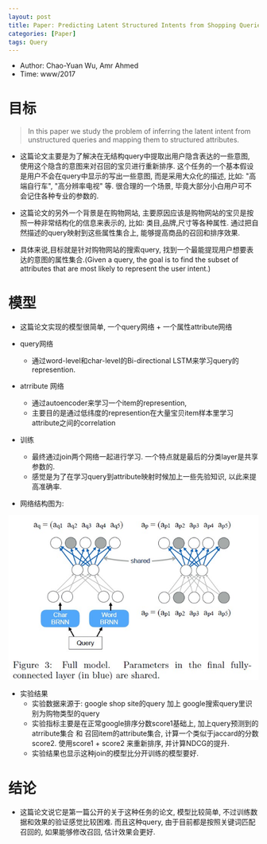 ```yaml
---
layout: post
title: Paper: Predicting Latent Structured Intents from Shopping Queries
categories: [Paper]
tags: Query
---
```




* Author: Chao-Yuan Wu, Amr Ahmed
* Time: www/2017

# 目标

> In this paper we study the problem of inferring the latent intent from unstructured queries and mapping them to structured attributes.

* 这篇论文主要是为了解决在无结构query中提取出用户隐含表达的一些意图, 使用这个隐含的意图来对召回的宝贝进行重新排序. 这个任务的一个基本假设是用户不会在query中显示的写出一些意图, 而是采用大众化的描述, 比如: "高端自行车", "高分辨率电视" 等.  很合理的一个场景, 毕竟大部分小白用户可不会记住各种专业的参数的.

* 这篇论文的另外一个背景是在购物网站, 主要原因应该是购物网站的宝贝是按照一种非常结构化的信息来表示的, 比如: 类目,品牌,尺寸等各种属性. 通过把自然描述的query映射到这些属性集合上, 能够提高商品的召回和排序效果.

* 具体来说,目标就是针对购物网站的搜索query, 找到一个最能提现用户想要表达的意图的属性集合.(Given a query, the goal is to find the subset of attributes that are most likely to represent the user intent.)

# 模型

* 这篇论文实现的模型很简单, 一个query网络 + 一个属性attribute网络

* query网络
    - 通过word-level和char-level的Bi-directional LSTM来学习query的represention.
    
* atrribute 网络
    - 通过autoencoder来学习一个item的represention, 
    - 主要目的是通过低纬度的represention在大量宝贝item样本里学习attribute之间的correlation
    
* 训练
    - 最终通过join两个网络一起进行学习. 一个特点就是最后的分类layer是共享参数的.
    - 感觉是为了在学习query到attribute映射时候加上一些先验知识, 以此来提高准确率.

* 网络结构图为:
 <img src='../../images/prediction_latent.JPG' />

* 实验结果
    - 实验数据来源于: google shop site的query 加上 google搜索query里识别为购物类型的query
    - 实验指标主要是在正常google排序分数score1基础上, 加上query预测到的atrribute集合 和 召回item的attribute集合, 计算一个类似于jaccard的分数 score2. 使用score1 + score2 来重新排序, 并计算NDCG的提升. 
    - 实验结果也显示这种join的模型比分开训练的模型要好.

# 结论
* 这篇论文说它是第一篇公开的关于这种任务的论文, 模型比较简单, 不过训练数据和效果的验证感觉比较困难. 而且这种query, 由于目前都是按照关键词匹配召回的, 如果能够修改召回, 估计效果会更好.
